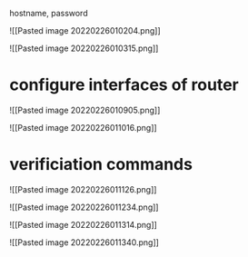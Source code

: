 hostname, password

![[Pasted image 20220226010204.png]]

![[Pasted image 20220226010315.png]]

# configure interfaces of router

![[Pasted image 20220226010905.png]]

![[Pasted image 20220226011016.png]]

# verificiation commands

![[Pasted image 20220226011126.png]]

![[Pasted image 20220226011234.png]]

![[Pasted image 20220226011314.png]]

![[Pasted image 20220226011340.png]]

